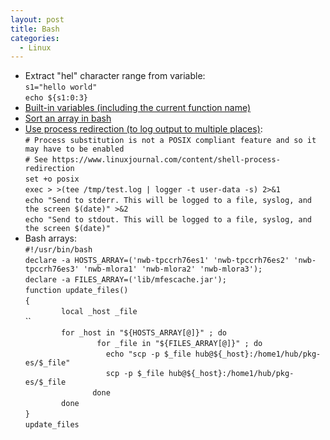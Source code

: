 ```yaml
---
layout: post
title: Bash
categories:
  - Linux
---
```

* Extract "hel" character range from variable:  
`s1="hello world"`  
`echo ${s1:0:3}`  
* [Built-in variables (including the current function name)](http://tldp.org/LDP/abs/html/internalvariables.html)
* [Sort an array in bash](https://stackoverflow.com/questions/7442417/how-to-sort-an-array-in-bash)
* [Use process redirection (to log output to multiple places)](https://www.linuxjournal.com/content/shell-process-redirection):  
`# Process substitution is not a POSIX compliant feature and so it may have to be enabled`  
`# See https://www.linuxjournal.com/content/shell-process-redirection`  
`set +o posix`   
`exec > >(tee /tmp/test.log | logger -t user-data -s) 2>&1`  
`echo "Send to stderr. This will be logged to a file, syslog, and the screen $(date)" >&2`  
`echo "Send to stdout. This will be logged to a file, syslog, and the screen $(date)"`  
* Bash arrays:  
`#!/usr/bin/bash`  
`declare -a HOSTS_ARRAY=('nwb-tpccrh76es1' 'nwb-tpccrh76es2' 'nwb-tpccrh76es3' 'nwb-mlora1' 'nwb-mlora2' 'nwb-mlora3');`  
`declare -a FILES_ARRAY=('lib/mfescache.jar');`  
`function update_files()`  
`{`  
`        local _host _file`  
``  
`        for _host in "${HOSTS_ARRAY[@]}" ; do`  
`                for _file in "${FILES_ARRAY[@]}" ; do`  
`                  echo "scp -p $_file hub@${_host}:/home1/hub/pkg-es/$_file"`  
`                  scp -p $_file hub@${_host}:/home1/hub/pkg-es/$_file`  
`               done`  
`        done`  
`}`  
`update_files`  
